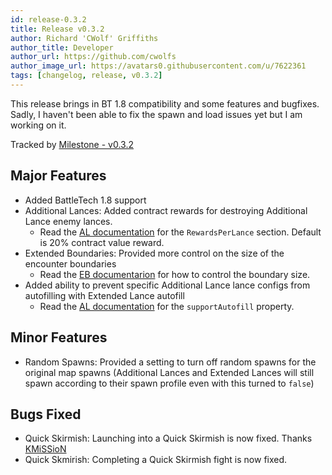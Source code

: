 ```yaml
---
id: release-0.3.2
title: Release v0.3.2
author: Richard 'CWolf' Griffiths
author_title: Developer
author_url: https://github.com/cwolfs
author_image_url: https://avatars0.githubusercontent.com/u/7622361
tags: [changelog, release, v0.3.2]
---
```


This release brings in BT 1.8 compatibility and some features and bugfixes. Sadly, I haven't been able to fix the spawn and load issues yet but I am working on it.

Tracked by [Milestone - v0.3.2](https://github.com/CWolfs/MissionControl/milestone/9)

## Major Features

- Added BattleTech 1.8 support
- Additional Lances: Added contract rewards for destroying Additional Lance enemy lances.
  - Read the [AL documentation](https://github.com/CWolfs/MissionControl/blob/master/docs/additional-lances.md) for the `RewardsPerLance` section. Default is 20% contract value reward.
- Extended Boundaries: Provided more control on the size of the encounter boundaries
  - Read the [EB documentarion](https://github.com/CWolfs/MissionControl/blob/master/docs/extended-boundaries.md) for how to control the boundary size.
- Added ability to prevent specific Additional Lance lance configs from autofilling with Extended Lance autofill
  - Read the [AL documentation](https://github.com/CWolfs/MissionControl/blob/master/docs/additional-lances.md) for the `supportAutofill` property.

## Minor Features

- Random Spawns: Provided a setting to turn off random spawns for the original map spawns (Additional Lances and Extended Lances will still spawn according to their spawn profile even with this turned to `false`)

## Bugs Fixed

- Quick Skirmish: Launching into a Quick Skirmish is now fixed. Thanks [KMiSSioN](https://github.com/CMiSSioN)
- Quick Skmirish: Completing a Quick Skirmish fight is now fixed.
